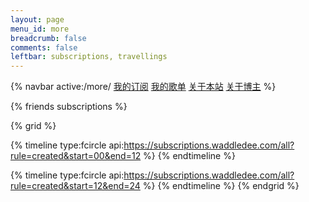 ```yaml
---
layout: page
menu_id: more
breadcrumb: false
comments: false
leftbar: subscriptions, travellings
---
```


{% navbar active:/more/ [我的订阅](/more/) [我的歌单](/more/music/) [关于本站](/more/about/) [关于博主](/more/me/) %}

{% friends subscriptions %}

{% grid %}
<!-- cell -->
{% timeline type:fcircle api:https://subscriptions.waddledee.com/all?rule=created&start=00&end=12 %}
{% endtimeline %}
<!-- cell -->
{% timeline type:fcircle api:https://subscriptions.waddledee.com/all?rule=created&start=12&end=24 %}
{% endtimeline %}
{% endgrid %}

<style>
  .md-text .tag-plugin.timeline .timenode>.body, .md-text .tag-plugin.timeline .timenode>.header {
    overflow: hidden;
    text-overflow: ellipsis;
    white-space: nowrap;
  }
</style>
